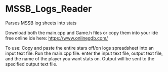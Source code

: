 # MSSB_Logs_Reader
Parses MSSB log sheets into stats

Download both the main.cpp and Game.h files or copy them into your ide
free online ide here: https://www.onlinegdb.com/

To use:
Copy and paste the entire stars off/on logs spreadsheet into an input text file.
Run the main.cpp file.
enter the input text file, output text file, and the name of the player you want stats on.
Output will be sent to the specified output text file.
